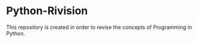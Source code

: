# Python-Rivision

This repository is created in order to revise the concepts of Programming in Python. 
